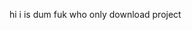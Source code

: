 hi i is dum fuk who only download project

<!---
riceboy198/riceboy198 is a ✨ special ✨ repository because its `README.md` (this file) appears on your GitHub profile.
You can click the Preview link to take a look at your changes.
--->
